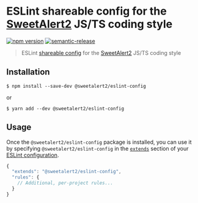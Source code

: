 # ESLint shareable config for the [SweetAlert2](https://github.com/sweetalert2/sweetalert2) JS/TS coding style

[![npm version](https://img.shields.io/npm/v/@sweetalert2/eslint-config.svg)](https://www.npmjs.com/package/@sweetalert2/eslint-config)
[![semantic-release](https://img.shields.io/badge/%20%20%F0%9F%93%A6%F0%9F%9A%80-semantic--release-e10079.svg)](https://github.com/sweetalert2/eslint-config/blob/main/CHANGELOG.md)

> ESLint [shareable config](http://eslint.org/docs/developer-guide/shareable-configs.html) for the [SweetAlert2](https://github.com/sweetalert2/sweetalert2) JS/TS coding style

## Installation

```
$ npm install --save-dev @sweetalert2/eslint-config
```

or

```
$ yarn add --dev @sweetalert2/eslint-config
```

## Usage

Once the `@sweetalert2/eslint-config` package is installed, you can use it by specifying `@sweetalert2/eslint-config` in the [`extends`](http://eslint.org/docs/user-guide/configuring#extending-configuration-files) section of your [ESLint configuration](http://eslint.org/docs/user-guide/configuring).

```js
{
  "extends": "@sweetalert2/eslint-config",
  "rules": {
    // Additional, per-project rules...
  }
}
```
